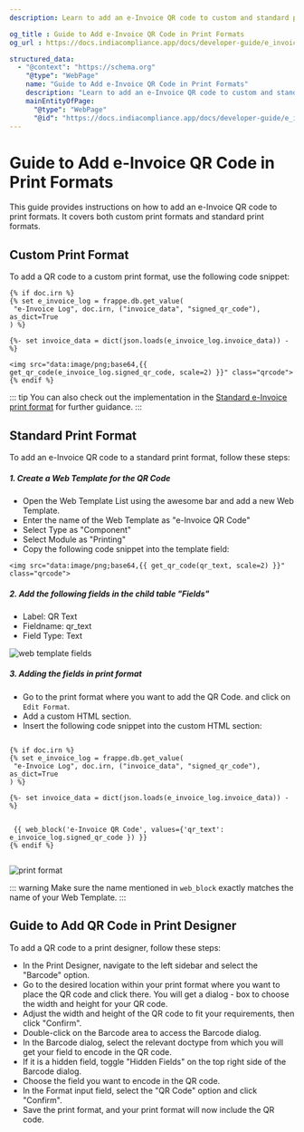 ```yaml
---
description: Learn to add an e-Invoice QR code to custom and standard print formats with step-by-step instructions, including code snippets and configurations for both scenarios.

og_title : Guide to Add e-Invoice QR Code in Print Formats
og_url : https://docs.indiacompliance.app/docs/developer-guide/e_invoice_qr

structured_data:
  - "@context": "https://schema.org"
    "@type": "WebPage"
    name: "Guide to Add e-Invoice QR Code in Print Formats"
    description: "Learn to add an e-Invoice QR code to custom and standard print formats with step-by-step instructions, including code snippets and configurations for both scenarios."
    mainEntityOfPage:
      "@type": "WebPage"
      "@id": "https://docs.indiacompliance.app/docs/developer-guide/e_invoice_qr"
---
```


# Guide to Add e-Invoice QR Code in Print Formats

This guide provides instructions on how to add an e-Invoice QR code to print formats. It covers both custom print formats and standard print formats.

## Custom Print Format

To add a QR code to a custom print format, use the following code snippet:

```
{% if doc.irn %}
{% set e_invoice_log = frappe.db.get_value(
 "e-Invoice Log", doc.irn, ("invoice_data", "signed_qr_code"), as_dict=True
) %}

{%- set invoice_data = dict(json.loads(e_invoice_log.invoice_data)) -%}

<img src="data:image/png;base64,{{ get_qr_code(e_invoice_log.signed_qr_code, scale=2) }}" class="qrcode">
{% endif %}

```

::: tip
You can also check out the implementation in the [Standard e-Invoice print format](https://github.com/resilient-tech/india-compliance/blob/4bd775ab656f81fc6764cc1dc6587d11e0097afd/india_compliance/gst_india/print_format/e_invoice/e_invoice.html#L109) for further guidance.
:::

## Standard Print Format

To add an e-Invoice QR code to a standard print format, follow these steps:

##### 1. Create a Web Template for the QR Code

- Open the Web Template List using the awesome bar and add a new Web Template.
- Enter the name of the Web Template as "e-Invoice QR Code"
- Select Type as "Component"
- Select Module as "Printing"
- Copy the following code snippet into the template field:

```
<img src="data:image/png;base64,{{ get_qr_code(qr_text, scale=2) }}" class="qrcode">
```

##### 2. Add the following fields in the child table "Fields"

- Label: QR Text
- Fieldname: qr_text
- Field Type: Text

![web template fields](./assets/web_template_fields.png)

##### 3. Adding the fields in print format

- Go to the print format where you want to add the QR Code. and click on `Edit Format`.
- Add a custom HTML section.
- Insert the following code snippet into the custom HTML section:

```

{% if doc.irn %}
{% set e_invoice_log = frappe.db.get_value(
 "e-Invoice Log", doc.irn, ("invoice_data", "signed_qr_code"), as_dict=True
) %}

{%- set invoice_data = dict(json.loads(e_invoice_log.invoice_data)) -%}


 {{ web_block('e-Invoice QR Code', values={'qr_text': e_invoice_log.signed_qr_code }) }}
{% endif %}


```

![print format](./assets/customise_print_format.png)

::: warning
Make sure the name mentioned in `web_block` exactly matches the name of your Web Template.
:::

## Guide to Add QR Code in Print Designer

To add a QR code to a print designer, follow these steps:

- In the Print Designer, navigate to the left sidebar and select the "Barcode" option.
- Go to the desired location within your print format where you want to place the QR code and click there. You will get a dialog - box to choose the width and height for your QR code.
- Adjust the width and height of the QR code to fit your requirements, then click "Confirm".
- Double-click on the Barcode area to access the Barcode dialog.
- In the Barcode dialog, select the relevant doctype from which you will get your field to encode in the QR code.
- If it is a hidden field, toggle "Hidden Fields" on the top right side of the Barcode dialog.
- Choose the field you want to encode in the QR code.
- In the Format input field, select the "QR Code" option and click "Confirm".
- Save the print format, and your print format will now include the QR code.